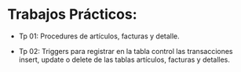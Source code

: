 # Trabajos Prácticos:

* Tp 01: Procedures de artículos, facturas y detalle.

* Tp 02: Triggers para registrar en la tabla control las transacciones insert, update o delete de las tablas artículos, facturas y detalles.
